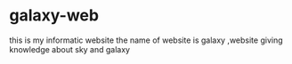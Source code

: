 # galaxy-web
this is my informatic website the name of website is galaxy ,website giving knowledge about sky and galaxy  
